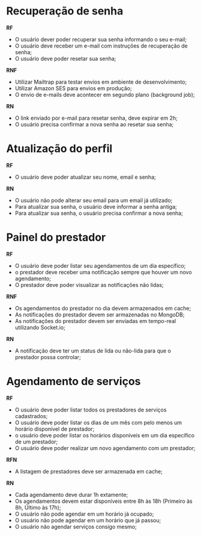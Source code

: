 # Recuperação de senha

**RF**

- O usuário dever poder recuperar sua senha informando o seu e-mail;
- O usuário deve receber um e-mail com instruções de recuperação de senha;
- O usuário deve poder resetar sua senha;

**RNF**

- Utilizar Mailtrap para testar envios em ambiente de desenvolvimento;
- Utilizar Amazon SES para envios em produção;
- O envio de e-mails deve acontecer em segundo plano (background job);

**RN**

- O link enviado por e-mail para resetar senha, deve expirar em 2h;
- O usuário precisa confirmar a nova senha ao resetar sua senha;

# Atualização do perfil

**RF**

- O usuário deve poder atualizar seu nome, email e senha;

**RN**

- O usuário não pode alterar seu email para um email já utilizado;
- Para atualizar sua senha, o usuário deve informar a senha antiga;
- Para atualizar sua senha, o usuário precisa confirmar a nova senha;


# Painel do prestador

**RF**

- O usuário deve poder listar seu agendamentos de um dia específico;
- o prestador deve receber uma notificação sempre que houver um novo agendamento;
- O prestador deve poder visualizar as notificações não lidas;

**RNF**

- Os agendamentos do prestador no dia devem armazenados em cache;
- As notificações do prestador devem ser armazenadas no MongoDB;
- As notificações do prestador devem ser enviadas em tempo-real utilizando Socket.io;

**RN**

- A notificação deve ter um status de lida ou não-lida para que o prestador possa controlar;

# Agendamento de serviços

**RF**

- O usuário deve poder listar todos os prestadores de serviços cadastrados;
- O usuário deve poder listar os dias de um mês com pelo menos um horário disponível de prestador;
- o usuário deve poder listar os horários disponíveis em um dia específico de um prestador;
- O usuário deve poder realizar um novo agendamento com um prestador;

**RFN**

- A listagem de prestadores deve ser armazenada em cache;

**RN**

- Cada agendamento deve durar 1h extamente;
- Os agendamentos devem estar disponíveis entre 8h às 18h (Primeiro às 8h, Último às 17h);
- O usuário não pode agendar em um horário já ocupado;
- O usuário não pode agendar em um horário que já passou;
- O usuário não agendar serviços consigo mesmo;
